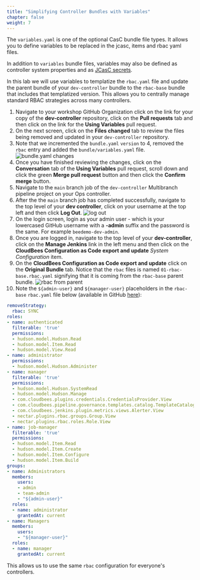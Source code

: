 ```yaml
---
title: "Simplifying Controller Bundles with Variables"
chapter: false
weight: 7
--- 
```


The `variables.yaml` is one of the optional CasC bundle file types. It allows you to define variables to be replaced in the jcasc, items and rbac yaml files.

In addition to `variables` bundle files, variables may also be defined as controller system properties and as [JCasC secrets](https://github.com/jenkinsci/configuration-as-code-plugin/blob/master/docs/features/secrets.adoc).

In this lab we will use variables to templatize the `rbac.yaml` file and update the parent bundle of your `dev-controller` bundle to the `rbac-base` bundle that includes that templatized version. This allows you to centrally manage standard RBAC strategies across many controllers.

1. Navigate to your workshop GitHub Organization click on the link for your copy of the **dev-controller** repository, click on the **Pull requests** tab and then click on the link for the **Using Variables** pull request.
2. On the next screen, click on the **Files changed** tab to review the files being removed and updated in your `dev-controller` repository.
3. Note that we incremented the `bundle.yaml` `version` to 4, removed the `rbac` entry and added the `bundle/variables.yaml` file.  ![bundle.yaml changes](bundle-variables-changes.png?width=50pc)
4. Once you have finished reviewing the changes, click on the **Conversation** tab of the **Using Variables** pull request, scroll down and click the green **Merge pull request** button and then click the **Confirm merge** button.
5. Navigate to the `main` branch job of the `dev-controller` Multibranch pipeline project on your Ops controller.
6. After the the `main` branch job has completed successfully, navigate to the top level of your **dev controller**, click on your username at the top left and then click **Log Out**. ![log out](log-out.png?width=50pc)
7. On the login screen, login as your admin user - which is your lowercased GitHub username with a **-admin** suffix and the password is the same. For example `beedemo-dev-admin`.
8. Once you are logged in, navigate to the top level of your **dev-controller**, click on the **Manage Jenkins** link in the left menu and then click on the **CloudBees Configuration as Code export and update** *System Configuration* item.
9. On the **CloudBees Configuration as Code export and update** click on the **Original Bundle** tab. Notice that the `rbac` files is named `01-rbac-base.rbac.yaml` signifying that it is coming from the `rbac-base` parent bundle. ![rbac from parent](rbac-parent-file.png?width=50pc)
10. Note the `${admin-user}` and `${manager-user}` placeholders in the `rbac-base` `rbac.yaml` file below (available in GitHub [here](https://github.com/cloudbees-days/workshop-casc-bundles/blob/main/rbac-base/rbac.yaml)):

```yaml
removeStrategy:
  rbac: SYNC
roles:
- name: authenticated
  filterable: 'true'
  permissions:
  - hudson.model.Hudson.Read
  - hudson.model.Item.Read
  - hudson.model.View.Read
- name: administrator
  permissions:
  - hudson.model.Hudson.Administer
- name: manager
  filterable: 'true'
  permissions:
  - hudson.model.Hudson.SystemRead
  - hudson.model.Hudson.Manage
  - com.cloudbees.plugins.credentials.CredentialsProvider.View
  - com.cloudbees.pipeline.governance.templates.catalog.TemplateCatalogAction.ViewCatalogs
  - com.cloudbees.jenkins.plugin.metrics.views.Alerter.View
  - nectar.plugins.rbac.groups.Group.View
  - nectar.plugins.rbac.roles.Role.View
- name: job-manager
  filterable: 'true'
  permissions:
  - hudson.model.Item.Read
  - hudson.model.Item.Create
  - hudson.model.Item.Configure
  - hudson.model.Item.Build
groups:
- name: Administrators
  members:
    users:
    - admin
    - team-admin
    - "${admin-user}"
  roles:
  - name: administrator
    grantedAt: current
- name: Managers
  members:
    users:
    - "${manager-user}"
  roles:
  - name: manager
    grantedAt: current
```

This allows us to use the same `rbac` configuration for everyone's controllers.
